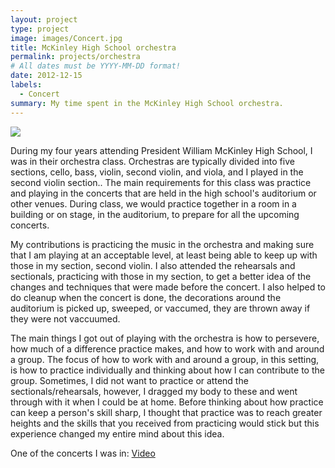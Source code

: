 ```yaml
---
layout: project
type: project
image: images/Concert.jpg
title: McKinley High School orchestra
permalink: projects/orchestra
# All dates must be YYYY-MM-DD format!
date: 2012-12-15
labels:
  - Concert
summary: My time spent in the McKinley High School orchestra.
---
```

<img class="ui image" src="{{ site.baseurl }}/images/Auditorium.jpg">

During my four years attending President William McKinley High School, I was in their orchestra class. Orchestras are typically divided into five sections, cello, bass, violin, second violin, and viola, and I played in the second violin section.. The main requirements for this class was practice and playing in the concerts that are held in the high school's auditorium or other venues. During class, we would practice together in a room in a building or on stage, in the auditorium, to prepare for all the upcoming concerts.

My contributions is practicing the music in the orchestra and making sure that I am playing at an acceptable level, at least being able to keep up with those in my section, second violin. I also attended the rehearsals and sectionals, practicing with those in my section, to get a better idea of the changes and techniques that were made before the concert. I also helped to do cleanup when the concert is done, the decorations around the auditorium is picked up, sweeped, or vaccumed, they are thrown away if they were not vaccuumed. 

The main things I got out of playing with the orchestra is how to persevere, how much of a difference practice makes, and how to work with and around a group. The focus of how to work with and around a group, in this setting, is how to practice individually and thinking about how I can contribute to the group. Sometimes, I did not want to practice or attend the sectionals/rehearsals, however, I dragged my body to these and went through with it when I could be at home. Before thinking about how practice can keep a person's skill sharp, I thought that practice was to reach greater heights and the skills that you received from practicing would stick but this experience changed my entire mind about this idea.

One of the concerts I was in: <a href="https://www.youtube.com/watch?v=mhQh7CB0VsY"></i>Video</a>
